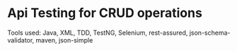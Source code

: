 # Api Testing for CRUD operations
Tools used: Java, XML, TDD, TestNG, Selenium, rest-assured, json-schema-validator, maven, json-simple
